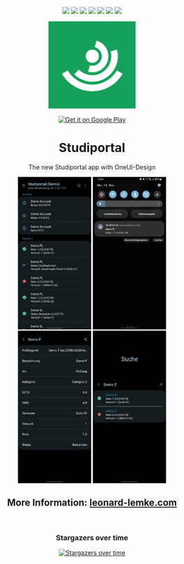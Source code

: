 <div align="center">

[![](https://img.shields.io/website?down_color=red&down_message=offline&up_color=blue&up_message=online&url=https%3A%2F%2Fwww.leonard-lemke.com)](https://www.leonard-lemke.com/rr)
[![](https://img.shields.io/github/last-commit/Lemkinator/Studiportal)](https://github.com/Lemkinator/Studiportal/commits/master)
[![](https://img.shields.io/github/issues-raw/Lemkinator/Studiportal?color=%23ff4400)](https://github.com/Lemkinator/Studiportal/issues)
[![](https://img.shields.io/github/issues-pr-raw/Lemkinator/Studiportal?color=%23bb00bb)](https://github.com/Lemkinator/Studiportal/pulls)
[![](https://img.shields.io/github/contributors/Lemkinator/Studiportal)](https://github.com/Lemkinator/Studiportal/graphs/contributors)
[![](https://img.shields.io/github/repo-size/Lemkinator/Studiportal)](https://github.com/Lemkinator/Studiportal)
[![](https://img.shields.io/tokei/lines/github/Lemkinator/Studiportal)](https://github.com/Lemkinator/Studiportal)


<img loading="lazy" src="img/app_icon.png" height="200"/>

<a href='https://play.google.com/store/apps/details?id=de.lemke.studiportal&pcampaignid=pcampaignidMKT-Other-global-all-co-prtnr-py-PartBadge-Mar2515-1'><img alt='Get it on Google Play' src='https://play.google.com/intl/en_us/badges/static/images/badges/en_badge_web_generic.png'/></a>

# Studiportal

The new Studiportal app with OneUI-Design


  <img loading="lazy" src="img/mobile1.png" height="350"/>
  <img loading="lazy" src="img/mobile2.png" height="350"/>
  <img loading="lazy" src="img/mobile3.png" height="350"/>
  <img loading="lazy" src="img/mobile4.png" height="350"/>

## More Information: <a target="_blank" href='https://www.leonard-lemke.com/apps/studiportal'> leonard-lemke.com </a>

  <br>  

### Stargazers over time

[![Stargazers over time](https://starchart.cc/Lemkinator/Studiportal.svg)](https://starchart.cc/Lemkinator/Studiportal)

</div>
